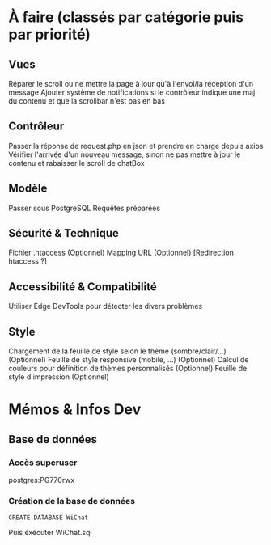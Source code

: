 # À faire (classés par catégorie puis par priorité)

## Vues

Réparer le scroll ou ne mettre la page à jour qu'à l'envoi/la réception d'un message
Ajouter système de notifications si le contrôleur indique une maj du contenu et que la scrollbar n'est pas en bas

## Contrôleur

Passer la réponse de request.php en json et prendre en charge depuis axios
Vérifier l'arrivée d'un nouveau message, sinon ne pas mettre à jour le contenu et rabaisser le scroll de chatBox

## Modèle

Passer sous PostgreSQL
Requêtes préparées

## Sécurité & Technique

Fichier .htaccess (Optionnel)
Mapping URL (Optionnel) [Redirection htaccess ?]

## Accessibilité & Compatibilité

Utiliser Edge DevTools pour détecter les divers problèmes

## Style

Chargement de la feuille de style selon le thème (sombre/clair/...) (Optionnel)
Feuille de style responsive (mobile, ...) (Optionnel)
Calcul de couleurs pour définition de thèmes personnalisés (Optionnel)
Feuille de style d'impression (Optionnel)

# Mémos & Infos Dev

## Base de données
### Accès superuser
postgres:PG770rwx
### Création de la base de données

```
CREATE DATABASE WiChat
```

Puis éxécuter WiChat.sql
